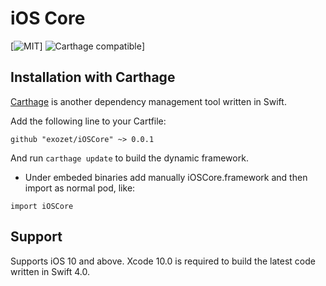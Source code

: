 # iOS Core
[![MIT](https://img.shields.io/npm/l/:packageName.svg?registry_uri=https%3A%2F%2Fregistry.npmjs.com)] ![Carthage compatible](https://img.shields.io/badge/Carthage-compatible-4BC51D.svg?style=flat)]


## Installation with Carthage

[Carthage](https://github.com/Carthage/Carthage) is another dependency management tool written in Swift.

Add the following line to your Cartfile:

```
github "exozet/iOSCore" ~> 0.0.1
```

And run `carthage update` to build the dynamic framework.

- Under embeded binaries add manually iOSCore.framework and then import as normal pod, like:

```
import iOSCore
```


## Support

Supports iOS 10 and above. Xcode 10.0 is required to build the latest code written in Swift 4.0.
